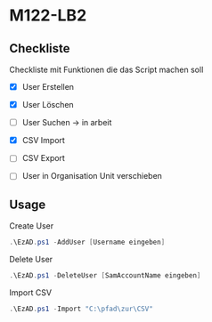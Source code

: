 # M122-LB2

## Checkliste
Checkliste mit Funktionen die das Script machen soll
- [x] User Erstellen
- [x] User Löschen
- [ ] User Suchen -> in arbeit
- [x] CSV Import
- [ ] CSV Export
- [ ] User in Organisation Unit verschieben


## Usage

Create User
```powershell
.\EzAD.ps1 -AddUser [Username eingeben]
```

Delete User
```powershell
.\EzAD.ps1 -DeleteUser [SamAccountName eingeben]
```

Import CSV
```powershell
.\EzAD.ps1 -Import "C:\pfad\zur\CSV"
```
